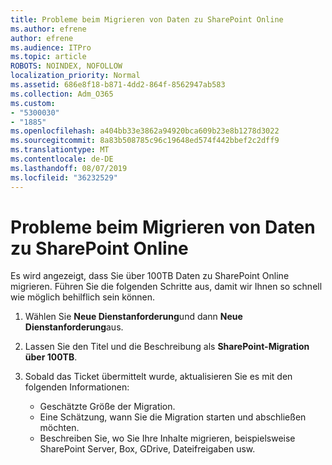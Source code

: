 ```yaml
---
title: Probleme beim Migrieren von Daten zu SharePoint Online
ms.author: efrene
author: efrene
ms.audience: ITPro
ms.topic: article
ROBOTS: NOINDEX, NOFOLLOW
localization_priority: Normal
ms.assetid: 686e8f18-b871-4dd2-864f-8562947ab583
ms.collection: Adm_O365
ms.custom:
- "5300030"
- "1885"
ms.openlocfilehash: a404bb33e3862a94920bca609b23e8b1278d3022
ms.sourcegitcommit: 8a83b508785c96c19648ed574f442bbef2c2dff9
ms.translationtype: MT
ms.contentlocale: de-DE
ms.lasthandoff: 08/07/2019
ms.locfileid: "36232529"
---
```

# <a name="issues-while-migrating-data-to-sharepoint-online"></a>Probleme beim Migrieren von Daten zu SharePoint Online

Es wird angezeigt, dass Sie über 100TB Daten zu SharePoint Online migrieren. Führen Sie die folgenden Schritte aus, damit wir Ihnen so schnell wie möglich behilflich sein können. 

1. Wählen Sie **Neue Dienstanforderung**und dann **Neue Dienstanforderung**aus. 
2. Lassen Sie den Titel und die Beschreibung als **SharePoint-Migration über 100TB**.
3. Sobald das Ticket übermittelt wurde, aktualisieren Sie es mit den folgenden Informationen: 

    - Geschätzte Größe der Migration.
    - Eine Schätzung, wann Sie die Migration starten und abschließen möchten.
    - Beschreiben Sie, wo Sie Ihre Inhalte migrieren, beispielsweise SharePoint Server, Box, GDrive, Dateifreigaben usw.


  


